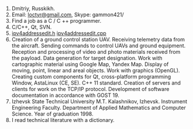 1. Dmitriy, Russkikh.
2. Email: loctyr@gmail.com, Skype: gammon421/
3. Find a job as a C / C ++ programmer.
4. C/C++, Qt, SVN.
5. [ipv4addressedit.h](https://loctyr.github.io/rsschool-cv/ipv4addressedit.h)  [ipv4addressedit.cpp](https://loctyr.github.io/rsschool-cv/ipv4addressedit.cpp)
6. Creation of a ground control station UAV. Receiving telemetry data from the aircraft. Sending commands to control UAVs and ground equipment. Reception and processing of video and photo materials received from the payload. Data generation for target designation. Work with cartographic material using Google Map, Yandex Map. Display of moving, point, linear and areal objects. Work with graphics (OpenGL). Creating custom components for Qt, cross-platform programming Window, AstaLinux (CE, SE). C++ 11 standard. Creation of servers and clients for work on the TCP/IP protocol. Development of software documentation in accordance with GOST 19.
7. Izhevsk State Technical University M.T. Kalashnikov, Izhevsk. Instrument Engineering Faculty. Department of Applied Mathematics and Computer Science. Year of graduation 1998. 
8. I read technical literature with a dictionary.